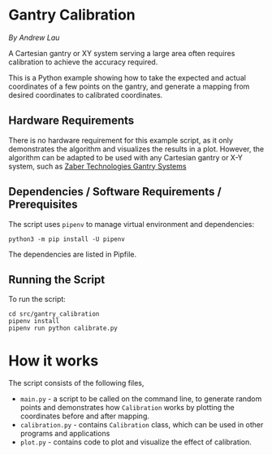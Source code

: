# Gantry Calibration

*By Andrew Lau*

A Cartesian gantry or XY system serving a large area often requires calibration to achieve the
accuracy required.

This is a Python example showing how to take the expected and actual coordinates of a few points on
the gantry, and generate a mapping from desired coordinates to calibrated coordinates.

## Hardware Requirements
There is no hardware requirement for this example script, as it only demonstrates the algorithm
and visualizes the results in a plot.  However, the algorithm can be adapted to be used with any
Cartesian gantry or X-Y system, such as
[Zaber Technologies Gantry Systems](https://www.zaber.com/products/xy-xyz-gantry-systems/GANTRY)

## Dependencies / Software Requirements / Prerequisites
The script uses `pipenv` to manage virtual environment and dependencies:

    python3 -m pip install -U pipenv

The dependencies are listed in Pipfile.

## Running the Script
To run the script:

    cd src/gantry_calibration
    pipenv install
    pipenv run python calibrate.py

# How it works
The script consists of the following files,
- `main.py` - a script to be called on the command line, to generate random points
and demonstrates how `Calibration` works by plotting the coordinates before and after mapping.
- `calibration.py` - contains `Calibration` class, which can be used in other programs and applications
- `plot.py` - contains code to plot and visualize the effect of calibration.

